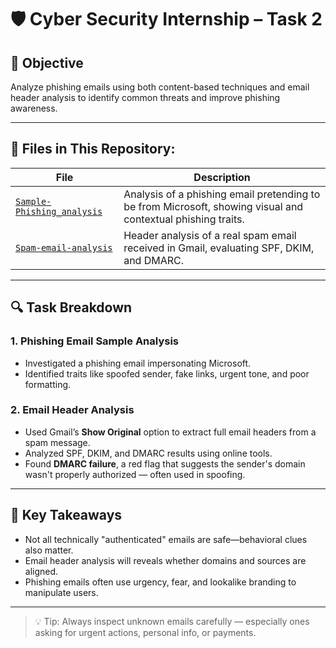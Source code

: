 # 🛡️ Cyber Security Internship – Task 2

## 📌 Objective

Analyze phishing emails using both content-based techniques and email header analysis to identify common threats and improve phishing awareness.

---

## 📂 Files in This Repository:

| File                                                                        | Description                                                                                                  |
| ------------------------------------------------------------------------    | ------------------------------------------------------------------------------------------------------------ |
| [`Sample-Phishing_analysis`](phishing-analysis-microsoft.md)                | Analysis of a phishing email pretending to be from Microsoft, showing visual and contextual phishing traits. |
| [`Spam-email-analysis`](./2_email-header-analysis-spam.md)                  | Header analysis of a real spam email received in Gmail, evaluating SPF, DKIM, and DMARC.                     |
                                                                         

---

## 🔍 Task Breakdown

### 1. **Phishing Email Sample Analysis**

* Investigated a phishing email impersonating Microsoft.
* Identified traits like spoofed sender, fake links, urgent tone, and poor formatting.

### 2. **Email Header Analysis**

* Used Gmail’s **Show Original** option to extract full email headers from a spam message.
* Analyzed SPF, DKIM, and DMARC results using online tools.
* Found **DMARC failure**, a red flag that suggests the sender's domain wasn't properly authorized — often used in spoofing.

---

## 🧠 Key Takeaways

* Not all technically "authenticated" emails are safe—behavioral clues also matter.
* Email header analysis will reveals whether domains and sources are aligned.
* Phishing emails often use urgency, fear, and lookalike branding to manipulate users.

---


> 💡 Tip: Always inspect unknown emails carefully — especially ones asking for urgent actions, personal info, or payments.
